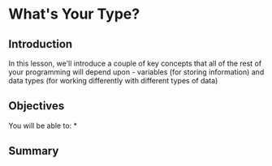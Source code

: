 
# What's Your Type?


## Introduction
In this lesson, we'll introduce a couple of key concepts that all of the rest of your programming will depend upon - variables (for storing information) and data types (for working differently with different types of data)

## Objectives
You will be able to:
* 

## Summary



